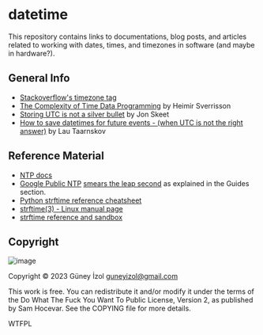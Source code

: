 # datetime

This repository contains links to documentations, blog posts, and articles related to working with dates, times, and timezones in software (and maybe in hardware?).

## General Info
- [Stackoverflow's timezone tag](https://stackoverflow.com/tags/timezone/info)
- [The Complexity of Time Data Programming](https://www.mojotech.com/blog/the-complexity-of-time-data-programming/) by Heimir Sverrisson
- [Storing UTC is not a silver bullet](https://codeblog.jonskeet.uk/2019/03/27/storing-utc-is-not-a-silver-bullet/) by Jon Skeet
- [How to save datetimes for future events - (when UTC is not the right answer)](http://www.creativedeletion.com/2015/03/19/persisting_future_datetimes.html) by Lau Taarnskov

## Reference Material
- [NTP docs](https://doc.ntp.org/)
- [Google Public NTP](https://developers.google.com/time/) [smears the leap second](https://developers.google.com/time/smear) as explained in the Guides section.
- [Python strftime reference cheatsheet](https://strftime.org/)
- [strftime(3) - Linux manual page](https://man7.org/linux/man-pages/man3/strftime.3.html)
- [strftime reference and sandbox](https://www.strfti.me/)

## Copyright
![image](https://user-images.githubusercontent.com/56518500/224474708-8afc6faa-4674-4dc3-9eca-95bbc42bd10f.png)

Copyright © 2023 Güney İzol <guneyizol@gmail.com>

This work is free. You can redistribute it and/or modify it under the
terms of the Do What The Fuck You Want To Public License, Version 2,
as published by Sam Hocevar. See the COPYING file for more details.

<a href="http://www.wtfpl.net/"><img
       src="http://www.wtfpl.net/wp-content/uploads/2012/12/wtfpl-badge-4.png"
       width="80" height="15" alt="WTFPL" /></a>

